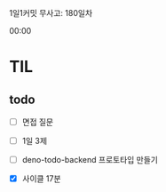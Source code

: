 1일1커밋 무사고: 180일차

00:00

# TIL

## todo

- [ ] 면접 질문
- [ ] 1일 3제
- [ ] deno-todo-backend 프로토타입 만들기
- [x] 사이클 17분

